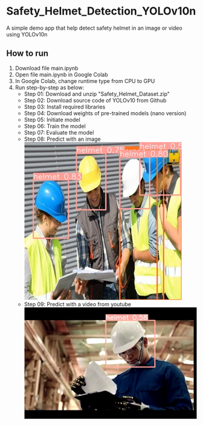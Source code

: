 # Safety_Helmet_Detection_YOLOv10n
A simple demo app that help detect safety helmet in an image or video using YOLOv10n

## How to run
1. Download file main.ipynb
2. Open file main.ipynb in Google Colab
3. In Google Colab, change runtime type from CPU to GPU
4. Run step-by-step as below:
    * Step 01: Download and unzip "Safety_Helmet_Dataset.zip"
    * Step 02: Download source code of YOLOv10 from Github
    * Step 03: Install required libraries
    * Step 04: Download weights of pre-trained models (nano version)
    * Step 05: Initiate model
    * Step 06: Train the model
    * Step 07: Evaluate the model
    * Step 08: Predict with an image                             
        ![Image 01: Demo result with a picture](pt_demo.PNG)
    * Step 09: Predict with a video from youtube
        ![Image 02: Demo result with a youtube video](yt_demo.PNG)